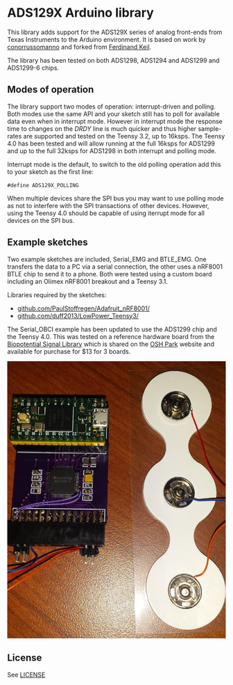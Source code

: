 # ADS129X Arduino library

This library adds support for the ADS129X series of analog front-ends from Texas Instruments to the Arduino environment. It is based on work by [conorrussomanno](https://github.com/conorrussomanno/ADS1299) and forked from 
[Ferdinand Keil](https://github.com/ferdinandkeil/ADS129X).

The library has been tested on both ADS1298, ADS1294 and ADS1299 and ADS1299-6 chips.

## Modes of operation

The library support two modes of operation: interrupt-driven and polling. Both modes use the same API and your sketch still has to poll for available data even when in interrupt mode. However in interrupt mode the response time to changes on the *DRDY* line is much quicker and thus higher sample-rates are supported and tested on the Teensy 3.2, up to 16ksps.  The Teensy 4.0 has been tested and will allow running at the full 16ksps for ADS1299 and up to the full 32ksps for ADS1298 in both interrupt and polling mode.

Interrupt mode is the default, to switch to the old polling operation add this to your sketch as the first line:

```arduino
#define ADS129X_POLLING
```

When multiple devices share the SPI bus you may want to use polling mode as not to interfere with the SPI transactions of other devices.  However, using the Teensy 4.0 should be capable of using iterrupt mode for all devices on the SPI bus.

## Example sketches

Two example sketches are included, Serial_EMG and BTLE_EMG. One transfers the data to a PC via a serial connection, the other uses a nRF8001 BTLE chip to send it to a phone. Both were tested using a custom board including an Olimex nRF8001 breakout and a Teensy 3.1.

Libraries required by the sketches:
* [github.com/PaulStoffregen/Adafruit_nRF8001/](https://github.com/PaulStoffregen/Adafruit_nRF8001/tree/bb385aed176389d806016617a18d7e347074bc3c)
* [github.com/duff2013/LowPower_Teensy3/](https://github.com/duff2013/LowPower_Teensy3/tree/721e3bcab47cc7cdb03f0aee9e11d47611430aa9)

The Serial_OBCI example has been updated to use the ADS1299 chip and the Teensy 4.0.   This was tested on a reference hardware board from the [Biopotential Signal Library](https://hackaday.io/project/5809-biopotential-signal-library) which is shared on the [OSH Park](https://oshpark.com/shared_projects/eg40Tvcp) website and available for purchase for $13 for 3 boards.

![Reference Hardware](https://github.com/rlong19/ADS129X/blob/master/ADS1299_Teensy4.jpg)

License
-------

See [LICENSE](LICENSE.md)
